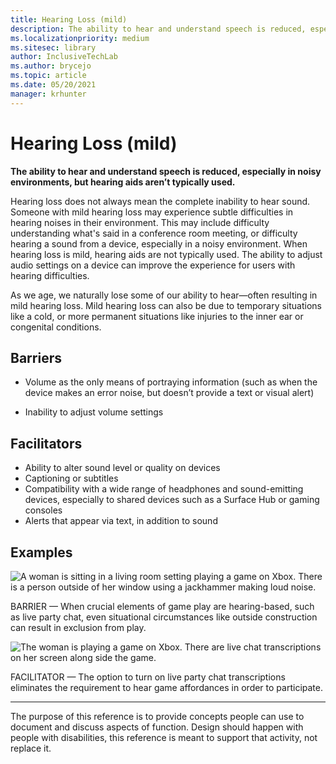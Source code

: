 ```yaml
---
title: Hearing Loss (mild)
description: The ability to hear and understand speech is reduced, especially in noisy environments, but hearing aids aren’t typically used
ms.localizationpriority: medium
ms.sitesec: library
author: InclusiveTechLab
ms.author: brycejo 
ms.topic: article
ms.date: 05/20/2021
manager: krhunter
---
```


# Hearing Loss (mild)

**The ability to hear and understand speech is reduced, especially in noisy environments, but hearing aids aren’t typically used.**

Hearing loss does not always mean the complete inability to hear sound. Someone with mild hearing loss may experience subtle difficulties in hearing noises in their environment. This may include difficulty understanding what's said in a conference room meeting, or difficulty hearing a sound from a device, especially in a noisy environment. When hearing loss is mild, hearing aids are not typically used. The ability to adjust audio settings on a device can improve the experience for users with hearing difficulties.

As we age, we naturally lose some of our ability to hear—often resulting in mild hearing loss. Mild hearing loss can also be due to temporary situations like a cold, or more permanent situations like injuries to the inner ear or congenital conditions.

## Barriers

* Volume as the only means of portraying information (such as when the device makes an error noise, but doesn’t provide a text or visual alert)​

* Inability to adjust volume settings

## Facilitators

* Ability to alter sound level or quality on devices​
* Captioning or subtitles ​
* Compatibility with a wide range of headphones and sound-emitting devices, especially to shared devices such as a Surface Hub or gaming consoles​
* Alerts that appear via text, in addition to sound


## Examples

![A woman is sitting in a living room setting playing a game on Xbox. There is a person outside of her window using a jackhammer making loud noise.](/images/Hearing_Loss_Mild_Barrier.jpg)

BARRIER — When crucial elements of game play are hearing-based, such as live party chat, even situational circumstances like outside construction can result in exclusion from play.

![The woman is playing a game on Xbox. There are live chat transcriptions on her screen along side the game.](/images/Hearing_Loss_Mild_Facilitator.jpg)

FACILITATOR — The option to turn on live party chat transcriptions eliminates the requirement to hear game affordances in order to participate. 


[comment]: # (Footer statement)
___
The purpose of this reference is to provide concepts people can use to document and discuss aspects of function. Design should happen with people with disabilities, this reference is meant to support that activity, not replace it. 